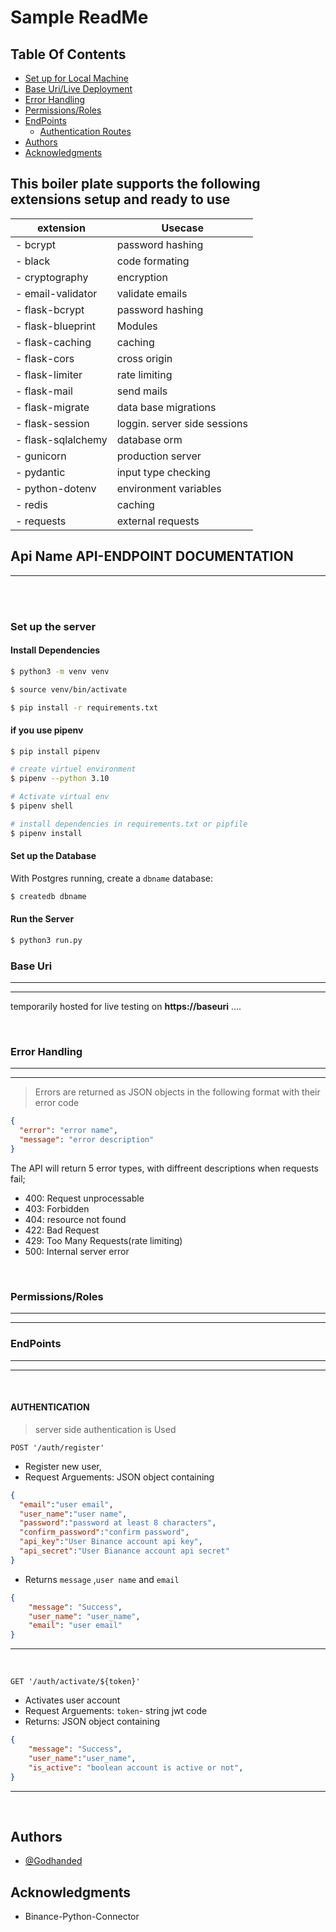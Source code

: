 # Sample ReadMe

## Table Of Contents
- [Set up for Local Machine](#set-up-the-server)
- [Base Uri/Live Deployment](#base-uri)
- [Error Handling](#error-handling)
- [Permissions/Roles](#permissionsroles)
- [EndPoints](#endpoints)
  - [Authentication Routes](#authentication)
- [Authors](#authors)
- [Acknowledgments](#acknowledgments)

## This boiler plate supports the following extensions setup and ready to use
| extension  | Usecase |
|-----------|-----------|
| - bcrypt | password hashing|
| - black | code formating|
| - cryptography| encryption|
| - email-validator | validate emails|
| - flask-bcrypt |password hashing |
| - flask-blueprint| Modules |
| - flask-caching|caching |
| - flask-cors | cross origin |
| - flask-limiter| rate limiting|
| - flask-mail|send mails|
| - flask-migrate|data base migrations|
| - flask-session |loggin. server side sessions |
| - flask-sqlalchemy|database orm |
| - gunicorn | production server|
| - pydantic| input type checking |
| - python-dotenv |environment variables|
| - redis | caching|
| - requests| external requests|


## **Api Name API-ENDPOINT DOCUMENTATION**
---
<br>
<br>

### **Set up the server**
#### Install Dependencies
```bash
$ python3 -m venv venv

$ source venv/bin/activate

$ pip install -r requirements.txt
```
#### if you use pipenv

```bash
$ pip install pipenv

# create virtuel environment
$ pipenv --python 3.10

# Activate virtual env
$ pipenv shell

# install dependencies in requirements.txt or pipfile
$ pipenv install
```

#### Set up the Database

With Postgres running, create a `dbname` database:

```bash
$ createdb dbname
```

#### Run the Server
```bash
$ python3 run.py 
```

### **Base Uri**
----
----
temporarily hosted for live testing on **https://baseuri**
....


<br>

### **Error Handling**
---
---
>Errors are returned as JSON objects in the following format with their error code

```json
{
  "error": "error name",
  "message": "error description"
}
```
The API will return 5 error types, with diffreent descriptions when requests fail;
- 400: Request unprocessable
- 403: Forbidden
- 404: resource not found
- 422: Bad Request
- 429: Too Many Requests(rate limiting)
- 500: Internal server error

<br>

### **Permissions/Roles**
---
---



### **EndPoints**
---
---
<br>

#### **AUTHENTICATION**
  > server side authentication is Used

  `POST '/auth/register'`

- Register new user,
- Request Arguements: JSON object containing
```json
{
  "email":"user email",
  "user_name":"user name",
  "password":"password at least 8 characters",
  "confirm_password":"confirm password",
  "api_key":"User Binance account api key",
  "api_secret":"User Bianance account api secret"
}
```
- Returns `message` ,`user name` and `email`
```json
{
    "message": "Success", 
    "user_name": "user_name", 
    "email": "user email"
}
```
---
<br>

  `GET '/auth/activate/${token}'`
- Activates user account
- Request Arguements: `token`- string jwt code
- Returns: JSON object containing
```json
{
    "message": "Success",
    "user_name":"user_name",
    "is_active": "boolean account is active or not",
}
```

---
<br>




## Authors
- [@Godhanded](https://github.com/Godhanded)

## Acknowledgments

- Binance-Python-Connector